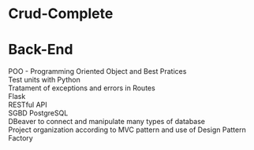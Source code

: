 # Crud-Complete


# Back-End 

POO - Programming Oriented Object and Best Pratices  
Test units with Python  
Tratament of exceptions and errors in Routes  
Flask  
RESTful API  
SGBD PostgreSQL  
DBeaver to connect and manipulate many types of database  
Project organization according to MVC pattern and use of Design Pattern Factory  
